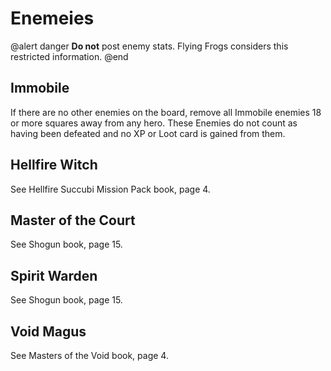﻿# Enemeies

@alert danger
**Do not** post enemy stats. Flying Frogs considers this restricted information.
@end

## Immobile 

If there are no other enemies on the board, remove all Immobile enemies 18 or more squares away from any hero. These Enemies do not count as having been defeated and no XP or Loot card is gained from them. 


## Hellfire Witch

See Hellfire Succubi Mission Pack book, page 4.

## Master of the Court

See Shogun book, page 15.

## Spirit Warden

See Shogun book, page 15.

## Void Magus

See Masters of the Void book, page 4.
